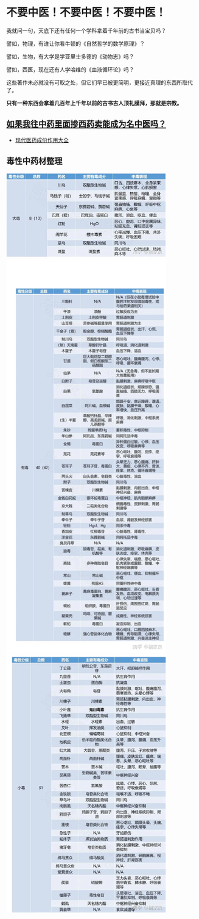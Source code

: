 # 不要中医！不要中医！不要中医！

我就问一句，天底下还有任何一个学科拿着千年前的古书当宝贝吗？

譬如，物理，有谁让你看牛顿的《自然哲学的数学原理》？

譬如，生物，有大学是学亚里士多德的《动物志》吗？

譬如，西医，现在还有人学哈维的《血液循环论》吗？

这些著作未必就没有可取之处，但它们早已被更简明，更接近真理的东西所取代了。

**只有一种东西会拿着几百年上千年以前的古书古人顶礼膜拜，那就是宗教。**


## [如果我往中药里面掺西药卖能成为名中医吗？](https://www.zhihu.com/question/637778683/answer/3514040522)
- [现代医药成份作用大全](../现代医药/README.md)

## 毒性中药材整理
<img width="420" src="assets/中药大毒.webp"/>
<img width="420" src="assets/中药中毒.webp"/>
<img width="420" src="assets/中药小毒.webp"/>